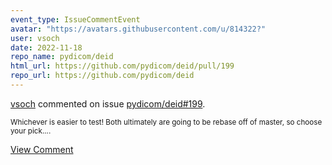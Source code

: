 ```yaml
---
event_type: IssueCommentEvent
avatar: "https://avatars.githubusercontent.com/u/814322?"
user: vsoch
date: 2022-11-18
repo_name: pydicom/deid
html_url: https://github.com/pydicom/deid/pull/199
repo_url: https://github.com/pydicom/deid
---
```


<a href='https://github.com/vsoch' target='_blank'>vsoch</a> commented on issue <a href='https://github.com/pydicom/deid/pull/199' target='_blank'>pydicom/deid#199</a>.

<small>Whichever is easier to test! Both ultimately are going to be rebase off of master, so choose your pick....</small>

<a href='https://github.com/pydicom/deid/pull/199' target='_blank'>View Comment</a>